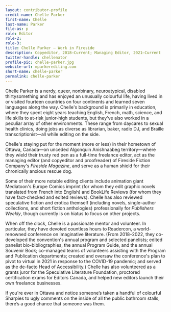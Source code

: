 ```yaml
---
layout: contributor-profile
credit-name: Chelle Parker
first-name: Chelle
last-name: Parker
file-as: p
role: Editor
role-2:
role-3:
title: Chelle Parker — Work in Fireside
description: Copyeditor, 2018–Current; Managing Editor, 2021–Current
twitter-handle: chellenator
profile-pic: chelle-parker.jpg
website-url: mparkerediting.com
short-name: chelle-parker
permalink: chelle-parker
---
```


Chelle Parker is a nerdy, queer, nonbinary, neuroatypical, disabled thirtysomething and has enjoyed an unusually colourful life, having lived in or visited fourteen countries on four continents and learned seven languages along the way. Chelle's background is primarily in education, where they spent eight years teaching English, French, math, science, and life skills to at-risk junior-high students, but they've also worked in a peculiar array of other environments. These range from daycares to sexual health clinics, doing jobs as diverse as librarian, baker, radio DJ, and Braille transcriptionist—all while editing on the side.

Chelle's staying put for the moment (more or less) in their hometown of Ottawa, Canada—on unceded Algonquin Anishnaabeg territory—where they wield their trusty red pen as a full-time freelance editor, act as the managing editor (and copyeditor and proofreader) of Fireside Fiction Company's _Fireside Magazine_, and serve as a human shield for their chronically anxious rescue dog.

Some of their more notable editing clients include animation giant Mediatoon's Europe Comics imprint (for whom they edit graphic novels translated from French into English) and BookLife Reviews (for whom they have fact-checked and edited reviews). Chelle has also reviewed speculative fiction and erotica themself (including novels, single-author collections, and short fiction anthologies) professionally for _Publishers Weekly_, though currently is on hiatus to focus on other projects.

When off the clock, Chelle is a passionate mentor and volunteer. In particular, they have devoted countless hours to Readercon, a world-renowned conference on imaginative literature. (From 2018–2022, they co-developed the convention's annual program and selected panelists; edited panelist bio-bibliographies, the annual Program Guide, and the annual Souvenir Book; co-managed teams of volunteers assisting with the Program and Publication departments; created and oversaw the conference's plan to pivot to virtual in 2021 in response to the COVID-19 pandemic; and served as the de-facto Head of Accessibility.) Chelle has also volunteered as a grants juror for the Speculative Literature Foundation, proctored certification exams for Editors Canada, and helped new editors launch their own freelance businesses.

If you're ever in Ottawa and notice someone’s taken a handful of colourful Sharpies to ugly comments on the inside of all the public bathroom stalls, there’s a good chance that someone was them.

